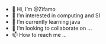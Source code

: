 - 👋 Hi, I’m @Zifamo
- 👀 I’m interested in computing and SI
- 🌱 I’m currently learning java
- 💞️ I’m looking to collaborate on ...
- 📫 How to reach me ...

<!---
Zifamo/Zifamo is a ✨ special ✨ repository because its `README.md` (this file) appears on your GitHub profile.
You can click the Preview link to take a look at your changes.
--->
